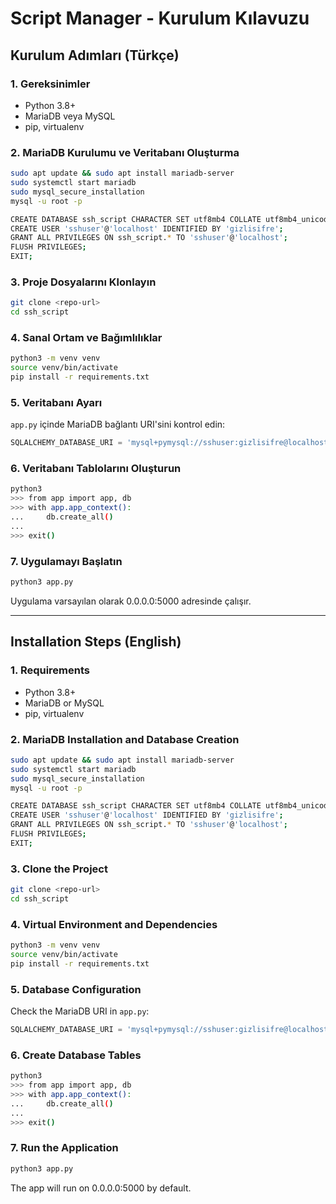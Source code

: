 # Script Manager - Kurulum Kılavuzu

## Kurulum Adımları (Türkçe)

### 1. Gereksinimler
- Python 3.8+
- MariaDB veya MySQL
- pip, virtualenv

### 2. MariaDB Kurulumu ve Veritabanı Oluşturma

```bash
sudo apt update && sudo apt install mariadb-server
sudo systemctl start mariadb
sudo mysql_secure_installation
mysql -u root -p

CREATE DATABASE ssh_script CHARACTER SET utf8mb4 COLLATE utf8mb4_unicode_ci;
CREATE USER 'sshuser'@'localhost' IDENTIFIED BY 'gizlisifre';
GRANT ALL PRIVILEGES ON ssh_script.* TO 'sshuser'@'localhost';
FLUSH PRIVILEGES;
EXIT;
```

### 3. Proje Dosyalarını Klonlayın

```bash
git clone <repo-url>
cd ssh_script
```

### 4. Sanal Ortam ve Bağımlılıklar

```bash
python3 -m venv venv
source venv/bin/activate
pip install -r requirements.txt
```

### 5. Veritabanı Ayarı
`app.py` içinde MariaDB bağlantı URI'sini kontrol edin:
```python
SQLALCHEMY_DATABASE_URI = 'mysql+pymysql://sshuser:gizlisifre@localhost/ssh_script?charset=utf8mb4'
```

### 6. Veritabanı Tablolarını Oluşturun
```bash
python3
>>> from app import app, db
>>> with app.app_context():
...     db.create_all()
... 
>>> exit()
```

### 7. Uygulamayı Başlatın
```bash
python3 app.py
```

Uygulama varsayılan olarak 0.0.0.0:5000 adresinde çalışır.

---

## Installation Steps (English)

### 1. Requirements
- Python 3.8+
- MariaDB or MySQL
- pip, virtualenv

### 2. MariaDB Installation and Database Creation

```bash
sudo apt update && sudo apt install mariadb-server
sudo systemctl start mariadb
sudo mysql_secure_installation
mysql -u root -p

CREATE DATABASE ssh_script CHARACTER SET utf8mb4 COLLATE utf8mb4_unicode_ci;
CREATE USER 'sshuser'@'localhost' IDENTIFIED BY 'gizlisifre';
GRANT ALL PRIVILEGES ON ssh_script.* TO 'sshuser'@'localhost';
FLUSH PRIVILEGES;
EXIT;
```

### 3. Clone the Project

```bash
git clone <repo-url>
cd ssh_script
```

### 4. Virtual Environment and Dependencies

```bash
python3 -m venv venv
source venv/bin/activate
pip install -r requirements.txt
```

### 5. Database Configuration
Check the MariaDB URI in `app.py`:
```python
SQLALCHEMY_DATABASE_URI = 'mysql+pymysql://sshuser:gizlisifre@localhost/ssh_script?charset=utf8mb4'
```

### 6. Create Database Tables
```bash
python3
>>> from app import app, db
>>> with app.app_context():
...     db.create_all()
... 
>>> exit()
```

### 7. Run the Application
```bash
python3 app.py
```

The app will run on 0.0.0.0:5000 by default. 